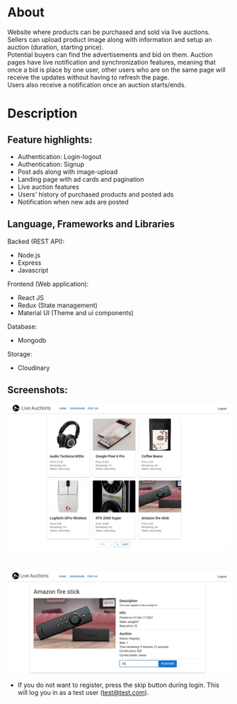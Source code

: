 # About
Website where products can be purchased and sold via live auctions. \
Sellers can upload product image along with information and setup an auction (duration, starting price). \
Potential buyers can find the advertisements and bid on them. Auction pages have live notification and synchronization features, meaning that once a bid is place by one user, other users who are on the same page will receive the updates without having to refresh the page. \
Users also receive a notification once an auction starts/ends.



# Description
## Feature highlights:
- Authentication: Login-logout
- Authentication: Signup
- Post ads along with image-upload
- Landing page with ad cards and pagination
- Live auction features
- Users' history of purchased products and posted ads
- Notification when new ads are posted

## Language, Frameworks and Libraries
Backed (REST API):
- Node.js
- Express
- Javascript

Frontend (Web application):
- React JS
- Redux (State management)
- Material UI (Theme and ui components)

Database:
- Mongodb

Storage:
- Cloudinary



## Screenshots:
<p align="center">
  <a href="https://live-auctions.netlify.app/">
    <img width="600" src="./client/screenshots/home.jpg">
  </a>
</p>
<br>
<p align="center">
  <a href="https://live-auctions.netlify.app/">
    <img width="600" src="./client/screenshots/ad.jpg">
  </a>
</p>

<!-- # Notes on using the website
Project is hosted <a href="https://live-auctions.netlify.app/"><strong>here</strong></a> -->
- If you do not want to register, press the skip button during login. This will log you in as a test user (test@test.com).
